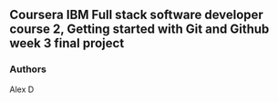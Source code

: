 ## Coursera IBM Full stack software developer course 2, Getting started with Git and Github week 3 final project

### Authors
Alex D
